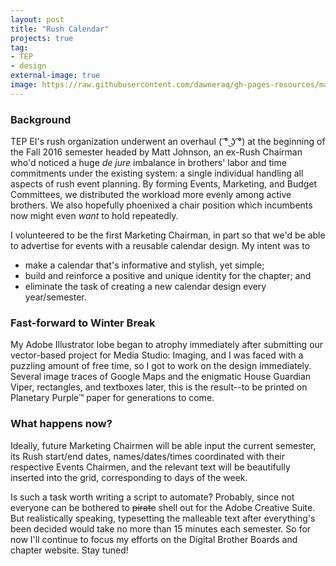 ```yaml
---
layout: post
title: "Rush Calendar"
projects: true
tag:
- TEP
- design
external-image: true
image: https://raw.githubusercontent.com/dawneraq/gh-pages-resources/master/calendar-thumbnail.png
---
```


<!-- TODO link calendar thumbnail in Front Matter for Open Graph -->

<div id="rush-calendar-toolbar" class="osd-toolbar"></div>
<div id="rush-calendar" class="osd"></div>
<script src="/assets/js/openseadragon/openseadragon.min.js"></script>
<script type="text/javascript">
    var viewer = OpenSeadragon({
        id: "rush-calendar",
        prefixUrl: "/assets/js/openseadragon/images/",
        tileSources: "https://raw.githubusercontent.com/dawneraq/gh-pages-resources/master/calendar-s17-purple-censored.dzi",
        showNavigator: true,
        toolbar: "rush-calendar-toolbar"
    });
</script>

### Background

TEP EI's rush organization underwent an overhaul ( ͡° ͜ʖ ͡°) at the beginning of the Fall 2016 semester headed by Matt Johnson, an ex-Rush Chairman who'd noticed a huge *de jure* imbalance in brothers' labor and time commitments under the existing system: a single individual handling all aspects of rush event planning. By forming Events, Marketing, and Budget Committees, we distributed the workload more evenly among active brothers. We also hopefully phoenixed a chair position which incumbents now might even *want* to hold repeatedly.

I volunteered to be the first Marketing Chairman, in part so that we'd be able to advertise for events with a reusable calendar design. My intent was to

- make a calendar that's informative and stylish, yet simple;
- build and reinforce a positive and unique identity for the chapter; and
- eliminate the task of creating a new calendar design every year/semester.

### Fast-forward to Winter Break

My Adobe Illustrator lobe began to atrophy immediately after submitting our vector-based project for Media Studio: Imaging, and I was faced with a puzzling amount of free time, so I got to work on the design immediately. Several image traces of Google Maps and the enigmatic House Guardian Viper, rectangles, and textboxes later, this is the result--to be printed on Planetary Purple&trade; paper for generations to come.

### What happens now?

Ideally, future Marketing Chairmen will be able input the current semester, its Rush start/end dates, names/dates/times coordinated with their respective Events Chairmen, and the relevant text will be beautifully inserted into the grid, corresponding to days of the week.

Is such a task worth writing a script to automate? Probably, since not everyone can be bothered to ~~pirate~~ shell out for the Adobe Creative Suite. But realistically speaking, typesetting the malleable text after everything's been decided would take no more than 15 minutes each semester. So for now I'll continue to focus my efforts on the Digital Brother Boards and chapter website. Stay tuned!
